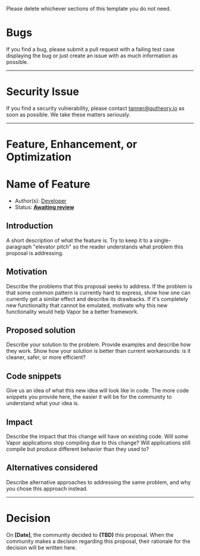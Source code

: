 Please delete whichever sections of this template you do not need.

# Bugs

If you find a bug, please submit a pull request with a failing test case displaying the bug or just create an issue with as much information as possible.

-------------------------------------------------------------------------------

# Security Issue

If you find a security vulnerability, please contact [tanner@qutheory.io](tanner@qutheory.io) as soon as possible. We take these matters seriously.

-------------------------------------------------------------------------------

# Feature, Enhancement, or Optimization

# Name of Feature

* Author(s): [Developer](https://github.com/<your-username>)
* Status: **[Awaiting review](#rationale)**

## Introduction

A short description of what the feature is. Try to keep it to a single-paragraph "elevator pitch" so the reader understands what problem this proposal is addressing.

## Motivation

Describe the problems that this proposal seeks to address. If the problem is that some common pattern is currently hard to express, show how one can currently get a similar effect and describe its drawbacks. If it's completely new functionality that cannot be emulated, motivate why this new functionality would help Vapor be a better framework.

## Proposed solution

Describe your solution to the problem. Provide examples and describe how they work. Show how your solution is better than current workarounds: is it cleaner, safer, or more efficient?

## Code snippets

Give us an idea of what this new idea will look like in code. The more code snippets you provide here, the easier it will be for the community to understand what your idea is.

## Impact

Describe the impact that this change will have on existing code. Will some Vapor applications stop compiling due to this change? Will applications still compile but produce different behavior than they used to?

## Alternatives considered

Describe alternative approaches to addressing the same problem, and why you chose this approach instead.

-------------------------------------------------------------------------------

# Decision

On **[Date]**, the community decided to **(TBD)** this proposal. When the community makes a decision regarding this proposal, their rationale for the decision will be written here.